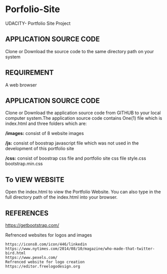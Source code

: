 # Porfolio-Site
UDACITY- Portfolio Site Project
## APPLICATION SOURCE CODE ##
Clone or Download the source code to the same directory path on your system
## REQUIREMENT ##
A web browser
## APPLICATION SOURCE CODE ##
Clone or Download the application source code from GITHUB to your local computer system.The application source code contains One(1) file which is index.html and three  folders which are:

**/images:** consist of 8 website images

**/js:** consist of boostrap javascript file which was not used in the development of this portfolio site

**/css:** consist of boostrap css file and portfolio site css file
  style.css
  bootstrap.min.css
  

## To VIEW WEBSITE ##
Open the index.html to view the Portfolio Website. 
You can also type in the full directory path of the index.html into your browser.

## REFERENCES ##
  https://getbootstrap.com/

Refrenced websites for logos and images

	https://icons8.com/icon/446/linkedin
	https://www.nytimes.com/2014/08/10/magazine/who-made-that-twitter-bird.html
	https://www.pexels.com/
    Refrenced website for logo creation
	https://editor.freelogodesign.org	